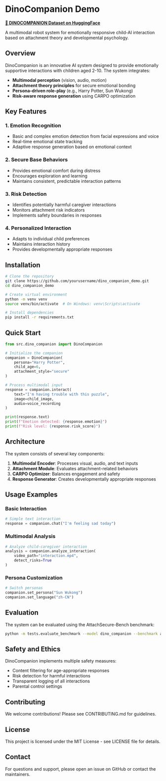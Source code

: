 # DinoCompanion Demo
[**🔗 DINOCOMPANION Dataset on HuggingFace**](https://huggingface.co/datasets/Beaconsyh08/DINOCOMPANION)

A multimodal robot system for emotionally responsive child-AI interaction based on attachment theory and developmental psychology.

## Overview

DinoCompanion is an innovative AI system designed to provide emotionally supportive interactions with children aged 2-10. The system integrates:

- **Multimodal perception** (vision, audio, motion)
- **Attachment theory principles** for secure emotional bonding
- **Persona-driven role-play** (e.g., Harry Potter, Sun Wukong)
- **Risk-aware response generation** using CARPO optimization

## Key Features

### 1. Emotion Recognition
- Basic and complex emotion detection from facial expressions and voice
- Real-time emotional state tracking
- Adaptive response generation based on emotional context

### 2. Secure Base Behaviors
- Provides emotional comfort during distress
- Encourages exploration and learning
- Maintains consistent, predictable interaction patterns

### 3. Risk Detection
- Identifies potentially harmful caregiver interactions
- Monitors attachment risk indicators
- Implements safety boundaries in responses

### 4. Personalized Interaction
- Adapts to individual child preferences
- Maintains interaction history
- Provides developmentally appropriate responses

## Installation

```bash
# Clone the repository
git clone https://github.com/yourusername/dino_companion_demo.git
cd dino_companion_demo

# Create virtual environment
python -m venv venv
source venv/bin/activate  # On Windows: venv\Scripts\activate

# Install dependencies
pip install -r requirements.txt
```

## Quick Start

```python
from src.dino_companion import DinoCompanion

# Initialize the companion
companion = DinoCompanion(
    persona="Harry Potter",
    child_age=6,
    attachment_style="secure"
)

# Process multimodal input
response = companion.interact(
    text="I'm having trouble with this puzzle",
    image=child_image,
    audio=voice_recording
)

print(response.text)
print(f"Emotion detected: {response.emotion}")
print(f"Risk level: {response.risk_score}")
```

## Architecture

The system consists of several key components:

1. **Multimodal Encoder**: Processes visual, audio, and text inputs
2. **Attachment Module**: Evaluates attachment-related behaviors
3. **CARPO Optimizer**: Balances engagement and safety
4. **Response Generator**: Creates developmentally appropriate responses

## Usage Examples

### Basic Interaction
```python
# Simple text interaction
response = companion.chat("I'm feeling sad today")
```

### Multimodal Analysis
```python
# Analyze child-caregiver interaction
analysis = companion.analyze_interaction(
    video_path="interaction.mp4",
    detect_risks=True
)
```

### Persona Customization
```python
# Switch personas
companion.set_persona("Sun Wukong")
companion.set_language("zh-CN")
```

## Evaluation

The system can be evaluated using the AttachSecure-Bench benchmark:

```bash
python -m tests.evaluate_benchmark --model dino_companion --benchmark attachsecure
```

## Safety and Ethics

DinoCompanion implements multiple safety measures:
- Content filtering for age-appropriate responses
- Risk detection for harmful interactions
- Transparent logging of all interactions
- Parental control settings

## Contributing

We welcome contributions! Please see CONTRIBUTING.md for guidelines.

## License

This project is licensed under the MIT License - see LICENSE file for details.

## Contact

For questions and support, please open an issue on GitHub or contact the maintainers. 
